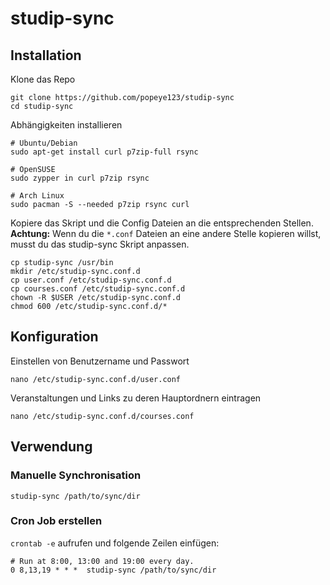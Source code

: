 # studip-sync

## Installation
Klone das Repo
```
git clone https://github.com/popeye123/studip-sync
cd studip-sync
```
Abhängigkeiten installieren
```shell
# Ubuntu/Debian
sudo apt-get install curl p7zip-full rsync

# OpenSUSE
sudo zypper in curl p7zip rsync

# Arch Linux
sudo pacman -S --needed p7zip rsync curl
```

Kopiere das Skript und die Config Dateien an die entsprechenden Stellen.
**Achtung:** Wenn du die `*.conf` Dateien an eine andere Stelle kopieren willst,
musst du das studip-sync Skript anpassen.
```shell
cp studip-sync /usr/bin
mkdir /etc/studip-sync.conf.d
cp user.conf /etc/studip-sync.conf.d
cp courses.conf /etc/studip-sync.conf.d
chown -R $USER /etc/studip-sync.conf.d
chmod 600 /etc/studip-sync.conf.d/*
```

## Konfiguration
Einstellen von Benutzername und Passwort
```shell
nano /etc/studip-sync.conf.d/user.conf
```

Veranstaltungen und Links zu deren Hauptordnern eintragen
```shell
nano /etc/studip-sync.conf.d/courses.conf
```

## Verwendung
### Manuelle Synchronisation
```shell
studip-sync /path/to/sync/dir
```

### Cron Job erstellen
`crontab -e` aufrufen und folgende Zeilen einfügen:
```
# Run at 8:00, 13:00 and 19:00 every day.
0 8,13,19 * * *  studip-sync /path/to/sync/dir
```
